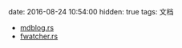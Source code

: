 date: 2016-08-24 10:54:00
hidden: true
tags: 文档


* [mdblog.rs](/docs/mdblog.rs/mdblog/)
* [fwatcher.rs](/docs/fwatcher.rs/fwatcher/)
